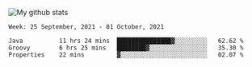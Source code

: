 ![My github stats](https://github-readme-stats.vercel.app/api?username=romvoid95&theme=gruvbox&include_all_commits=true&show_icons=true")

<!--START_SECTION:waka-->
```text
Week: 25 September, 2021 - 01 October, 2021

Java          11 hrs 24 mins  ███████████████▓░░░░░░░░░   62.62 % 
Groovy        6 hrs 25 mins   ████████▓░░░░░░░░░░░░░░░░   35.30 % 
Properties    22 mins         ▓░░░░░░░░░░░░░░░░░░░░░░░░   02.07 % 
```
<!--END_SECTION:waka-->

